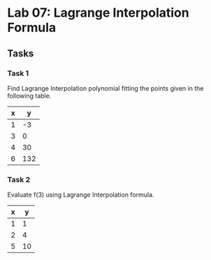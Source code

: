 # Lab 07: Lagrange Interpolation Formula

## Tasks
### Task 1
Find Lagrange Interpolation polynomial fitting the points given in the following table.

|x|y|
|--|--|
|1|-3|
|3|0|
|4|30|
|6|132|

### Task 2
Evaluate f(3) using Lagrange Interpolation formula.

|x|y|
|--|--|
|1|1|
|2|4|
|5|10|
